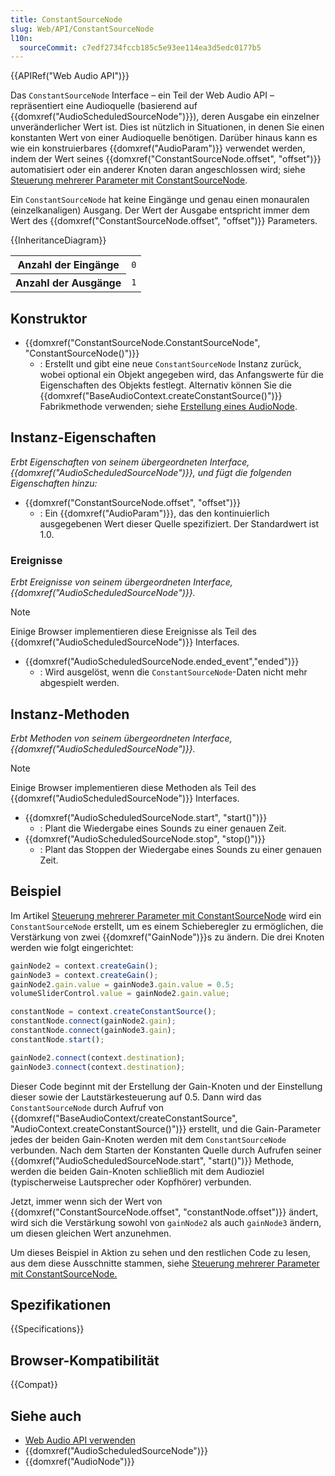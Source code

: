 ```yaml
---
title: ConstantSourceNode
slug: Web/API/ConstantSourceNode
l10n:
  sourceCommit: c7edf2734fccb185c5e93ee114ea3d5edc0177b5
---
```


{{APIRef("Web Audio API")}}

Das `ConstantSourceNode` Interface – ein Teil der Web Audio API – repräsentiert eine Audioquelle (basierend auf {{domxref("AudioScheduledSourceNode")}}), deren Ausgabe ein einzelner unveränderlicher Wert ist. Dies ist nützlich in Situationen, in denen Sie einen konstanten Wert von einer Audioquelle benötigen. Darüber hinaus kann es wie ein konstruierbares {{domxref("AudioParam")}} verwendet werden, indem der Wert seines {{domxref("ConstantSourceNode.offset", "offset")}} automatisiert oder ein anderer Knoten daran angeschlossen wird; siehe [Steuerung mehrerer Parameter mit ConstantSourceNode](/de/docs/Web/API/Web_Audio_API/Controlling_multiple_parameters_with_ConstantSourceNode).

Ein `ConstantSourceNode` hat keine Eingänge und genau einen monauralen (einzelkanaligen) Ausgang. Der Wert der Ausgabe entspricht immer dem Wert des {{domxref("ConstantSourceNode.offset", "offset")}} Parameters.

{{InheritanceDiagram}}

<table class="properties">
  <tbody>
    <tr>
      <th scope="row">Anzahl der Eingänge</th>
      <td><code>0</code></td>
    </tr>
    <tr>
      <th scope="row">Anzahl der Ausgänge</th>
      <td><code>1</code></td>
    </tr>
  </tbody>
</table>

## Konstruktor

- {{domxref("ConstantSourceNode.ConstantSourceNode", "ConstantSourceNode()")}}
  - : Erstellt und gibt eine neue `ConstantSourceNode` Instanz zurück, wobei optional ein Objekt angegeben wird, das Anfangswerte für die Eigenschaften des Objekts festlegt. Alternativ können Sie die {{domxref("BaseAudioContext.createConstantSource()")}} Fabrikmethode verwenden; siehe [Erstellung eines AudioNode](/de/docs/Web/API/AudioNode#creating_an_audionode).

## Instanz-Eigenschaften

_Erbt Eigenschaften von seinem übergeordneten Interface, {{domxref("AudioScheduledSourceNode")}}, und fügt die folgenden Eigenschaften hinzu:_

- {{domxref("ConstantSourceNode.offset", "offset")}}
  - : Ein {{domxref("AudioParam")}}, das den kontinuierlich ausgegebenen Wert dieser Quelle spezifiziert. Der Standardwert ist 1.0.

### Ereignisse

_Erbt Ereignisse von seinem übergeordneten Interface, {{domxref("AudioScheduledSourceNode")}}._

> [!NOTE]
> Einige Browser implementieren diese Ereignisse als Teil des {{domxref("AudioScheduledSourceNode")}} Interfaces.

- {{domxref("AudioScheduledSourceNode.ended_event","ended")}}
  - : Wird ausgelöst, wenn die `ConstantSourceNode`-Daten nicht mehr abgespielt werden.

## Instanz-Methoden

_Erbt Methoden von seinem übergeordneten Interface, {{domxref("AudioScheduledSourceNode")}}._

> [!NOTE]
> Einige Browser implementieren diese Methoden als Teil des {{domxref("AudioScheduledSourceNode")}} Interfaces.

- {{domxref("AudioScheduledSourceNode.start", "start()")}}
  - : Plant die Wiedergabe eines Sounds zu einer genauen Zeit.
- {{domxref("AudioScheduledSourceNode.stop", "stop()")}}
  - : Plant das Stoppen der Wiedergabe eines Sounds zu einer genauen Zeit.

## Beispiel

Im Artikel [Steuerung mehrerer Parameter mit ConstantSourceNode](/de/docs/Web/API/Web_Audio_API/Controlling_multiple_parameters_with_ConstantSourceNode) wird ein `ConstantSourceNode` erstellt, um es einem Schieberegler zu ermöglichen, die Verstärkung von zwei {{domxref("GainNode")}}s zu ändern. Die drei Knoten werden wie folgt eingerichtet:

```js
gainNode2 = context.createGain();
gainNode3 = context.createGain();
gainNode2.gain.value = gainNode3.gain.value = 0.5;
volumeSliderControl.value = gainNode2.gain.value;

constantNode = context.createConstantSource();
constantNode.connect(gainNode2.gain);
constantNode.connect(gainNode3.gain);
constantNode.start();

gainNode2.connect(context.destination);
gainNode3.connect(context.destination);
```

Dieser Code beginnt mit der Erstellung der Gain-Knoten und der Einstellung dieser sowie der Lautstärkesteuerung auf 0.5. Dann wird das `ConstantSourceNode` durch Aufruf von {{domxref("BaseAudioContext/createConstantSource", "AudioContext.createConstantSource()")}} erstellt, und die Gain-Parameter jedes der beiden Gain-Knoten werden mit dem `ConstantSourceNode` verbunden. Nach dem Starten der Konstanten Quelle durch Aufrufen seiner {{domxref("AudioScheduledSourceNode.start", "start()")}} Methode, werden die beiden Gain-Knoten schließlich mit dem Audioziel (typischerweise Lautsprecher oder Kopfhörer) verbunden.

Jetzt, immer wenn sich der Wert von {{domxref("ConstantSourceNode.offset", "constantNode.offset")}} ändert, wird sich die Verstärkung sowohl von `gainNode2` als auch `gainNode3` ändern, um diesen gleichen Wert anzunehmen.

Um dieses Beispiel in Aktion zu sehen und den restlichen Code zu lesen, aus dem diese Ausschnitte stammen, siehe [Steuerung mehrerer Parameter mit ConstantSourceNode.](/de/docs/Web/API/Web_Audio_API/Controlling_multiple_parameters_with_ConstantSourceNode)

## Spezifikationen

{{Specifications}}

## Browser-Kompatibilität

{{Compat}}

## Siehe auch

- [Web Audio API verwenden](/de/docs/Web/API/Web_Audio_API/Using_Web_Audio_API)
- {{domxref("AudioScheduledSourceNode")}}
- {{domxref("AudioNode")}}
